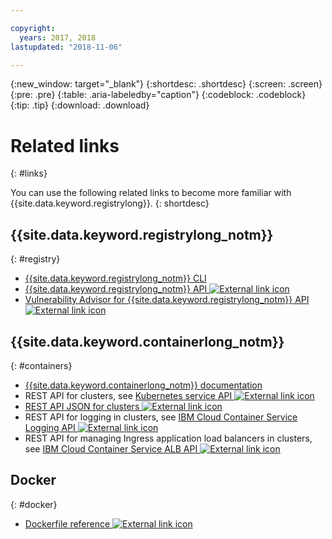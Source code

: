 ```yaml
---

copyright:
  years: 2017, 2018
lastupdated: "2018-11-06"

---
```


{:new_window: target="_blank"}
{:shortdesc: .shortdesc}
{:screen: .screen}
{:pre: .pre}
{:table: .aria-labeledby="caption"}
{:codeblock: .codeblock}
{:tip: .tip}
{:download: .download}

# Related links
{: #links}

You can use the following related links to become more familiar with {{site.data.keyword.registrylong}}.
{: shortdesc}

## {{site.data.keyword.registrylong_notm}}
{: #registry}

- [{{site.data.keyword.registrylong_notm}} CLI](/docs/services/Registry/registry_cli.html)
- [{{site.data.keyword.registrylong_notm}} API ![External link icon](../../icons/launch-glyph.svg "External link icon")](https://console.{DomainName}/apidocs/container-registry)
- [Vulnerability Advisor for {{site.data.keyword.registrylong_notm}} API ![External link icon](../../icons/launch-glyph.svg "External link icon")](https://console.{DomainName}/apidocs/container-registry/va)

## {{site.data.keyword.containerlong_notm}}
{: #containers}

- [{{site.data.keyword.containerlong_notm}} documentation](/docs/containers/container_index.html#container_index)
- REST API for clusters, see [Kubernetes service API ![External link icon](../../icons/launch-glyph.svg "External link icon")](https://containers.bluemix.net/swagger-api/)
- [REST API JSON for clusters ![External link icon](../../icons/launch-glyph.svg "External link icon")](https://containers.bluemix.net/swagger-api/swagger.json)
- REST API for logging in clusters, see [IBM Cloud Container Service Logging API ![External link icon](../../icons/launch-glyph.svg "External link icon")](https://us-south.containers.bluemix.net/swagger-logging/)
- REST API for managing Ingress application load balancers in clusters, see [IBM Cloud Container Service ALB API ![External link icon](../../icons/launch-glyph.svg "External link icon")](https://us-south.containers.bluemix.net/swagger-alb-api/)

## Docker
{: #docker}

- [Dockerfile reference ![External link icon](../../icons/launch-glyph.svg "External link icon")](https://docs.docker.com/engine/reference/builder/)
